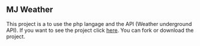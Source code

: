 ## MJ Weather

This project is a to use the php langage and the API (Weather underground API). 
If you want to see the project click [here](https://twitter.com/MJsolo8928719). 
You can fork or download the project. 
